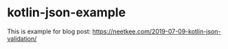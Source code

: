 # kotlin-json-example
This is example for blog post: https://neetkee.com/2019-07-09-kotlin-json-validation/
